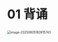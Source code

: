 # 01 背诵

<img src="https://cvp.oss-cn-shanghai.aliyuncs.com/202506051839248.png" alt="image-20250605183915743" style="zoom:50%;" />
